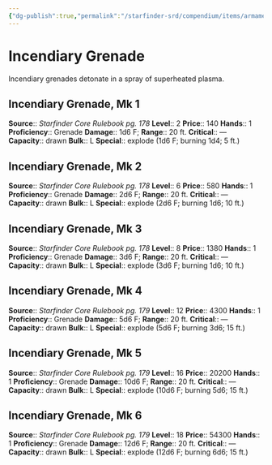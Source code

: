 ```yaml
---
{"dg-publish":true,"permalink":"/starfinder-srd/compendium/items/armaments/grenades/incendiary-grenade/"}
---
```



# Incendiary Grenade

Incendiary grenades detonate in a spray of superheated plasma.

## Incendiary Grenade, Mk 1

**Source**:: _Starfinder Core Rulebook pg. 178_
**Level**:: 2
**Price**:: 140
**Hands**:: 1
**Proficiency**:: Grenade
**Damage**:: 1d6 F;
**Range**:: 20 ft.
**Critical**:: —
**Capacity**:: drawn
**Bulk**:: L
**Special**:: explode (1d6 F; burning 1d4; 5 ft.)

## Incendiary Grenade, Mk 2

**Source**:: _Starfinder Core Rulebook pg. 178_
**Level**:: 6
**Price**:: 580
**Hands**:: 1
**Proficiency**:: Grenade
**Damage**:: 2d6 F;
**Range**:: 20 ft.
**Critical**:: —
**Capacity**:: drawn
**Bulk**:: L
**Special**:: explode (2d6 F; burning 1d6; 10 ft.)

## Incendiary Grenade, Mk 3

**Source**:: _Starfinder Core Rulebook pg. 178_
**Level**:: 8
**Price**:: 1380
**Hands**:: 1
**Proficiency**:: Grenade
**Damage**:: 3d6 F;
**Range**:: 20 ft.
**Critical**:: —
**Capacity**:: drawn
**Bulk**:: L
**Special**:: explode (3d6 F; burning 1d6; 10 ft.)

## Incendiary Grenade, Mk 4

**Source**:: _Starfinder Core Rulebook pg. 179_
**Level**:: 12
**Price**:: 4300
**Hands**:: 1
**Proficiency**:: Grenade
**Damage**:: 5d6 F;
**Range**:: 20 ft.
**Critical**:: —
**Capacity**:: drawn
**Bulk**:: L
**Special**:: explode (5d6 F; burning 3d6; 15 ft.)

## Incendiary Grenade, Mk 5

**Source**:: _Starfinder Core Rulebook pg. 179_
**Level**:: 16
**Price**:: 20200
**Hands**:: 1
**Proficiency**:: Grenade
**Damage**:: 10d6 F;
**Range**:: 20 ft.
**Critical**:: —
**Capacity**:: drawn
**Bulk**:: L
**Special**:: explode (10d6 F; burning 5d6; 15 ft.)

## Incendiary Grenade, Mk 6

**Source**:: _Starfinder Core Rulebook pg. 179_
**Level**:: 18
**Price**:: 54300
**Hands**:: 1
**Proficiency**:: Grenade
**Damage**:: 12d6 F;
**Range**:: 20 ft.
**Critical**:: —
**Capacity**:: drawn
**Bulk**:: L
**Special**:: explode (12d6 F; burning 6d6; 15 ft.)
